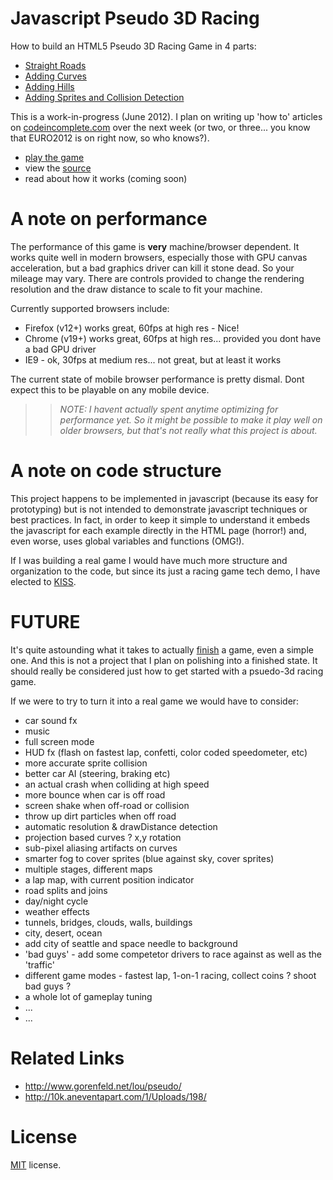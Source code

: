 Javascript Pseudo 3D Racing
===========================

How to build an HTML5 Pseudo 3D Racing Game in 4 parts:

 * [Straight Roads](http://codeincomplete.com/experiment/racer/v1.straight.html)
 * [Adding Curves](http://codeincomplete.com/experiment/racer/v2.curves.html)
 * [Adding Hills](http://codeincomplete.com/experiment/racer/v3.hills.html)
 * [Adding Sprites and Collision Detection](http://codeincomplete.com/experiment/racer/v4.final.html)

This is a work-in-progress (June 2012). I plan on writing up 'how to' articles on [codeincomplete.com](codeincomplete.com) over the
next week (or two, or three... you know that EURO2012 is on right now, so who knows?).

 * [play the game](http://codeincomplete.com/experiment/racer/v4.final.html)
 * view the [source](https://github.com/jakesgordon/javascript-racing)
 * read about how it works (coming soon)

A note on performance
=====================

The performance of this game is **very** machine/browser dependent. It works quite well in modern
browsers, especially those with GPU canvas acceleration, but a bad graphics driver can kill it stone
dead. So your mileage may vary. There are controls provided to change the rendering resolution
and the draw distance to scale to fit your machine.

Currently supported browsers include:

 * Firefox (v12+) works great, 60fps at high res - Nice!
 * Chrome (v19+) works great, 60fps at high res... provided you dont have a bad GPU driver
 * IE9 - ok, 30fps at medium res... not great, but at least it works

The current state of mobile browser performance is pretty dismal. Dont expect this to be playable on
any mobile device.

>> _NOTE: I havent actually spent anytime optimizing for performance yet. So it might be possible to
   make it play well on older browsers, but that's not really what this project is about._

A note on code structure
========================

This project happens to be implemented in javascript (because its easy for prototyping) but
is not intended to demonstrate javascript techniques or best practices. In fact, in order to
keep it simple to understand it embeds the javascript for each example directly in the HTML
page (horror!) and, even worse, uses global variables and functions (OMG!).

If I was building a real game I would have much more structure and organization to the
code, but since its just a racing game tech demo, I have elected to [KISS](http://en.wikipedia.org/wiki/KISS_principle).

FUTURE
======

It's quite astounding what it takes to actually [finish](http://codeincomplete.com/posts/2011/9/21/defining_finished/)
a game, even a simple one. And this is not a project that I plan on polishing into a finished state. It should
really be considered just how to get started with a psuedo-3d racing game.

If we were to try to turn it into a real game we would have to consider:

 * car sound fx
 * music
 * full screen mode
 * HUD fx (flash on fastest lap, confetti, color coded speedometer, etc)
 * more accurate sprite collision
 * better car AI (steering, braking etc)
 * an actual crash when colliding at high speed
 * more bounce when car is off road
 * screen shake when off-road or collision
 * throw up dirt particles when off road
 * automatic resolution & drawDistance detection
 * projection based curves ? x,y rotation
 * sub-pixel aliasing artifacts on curves
 * smarter fog to cover sprites (blue against sky, cover sprites)
 * multiple stages, different maps
 * a lap map, with current position indicator
 * road splits and joins
 * day/night cycle
 * weather effects
 * tunnels, bridges, clouds, walls, buildings
 * city, desert, ocean
 * add city of seattle and space needle to background
 * 'bad guys' - add some competetor drivers to race against as well as the 'traffic'
 * different game modes - fastest lap, 1-on-1 racing, collect coins ? shoot bad guys ?
 * a whole lot of gameplay tuning
 * ...
 * ...

Related Links
=============

 * http://www.gorenfeld.net/lou/pseudo/
 * http://10k.aneventapart.com/1/Uploads/198/

License
=======

[MIT](http://en.wikipedia.org/wiki/MIT_License) license.


